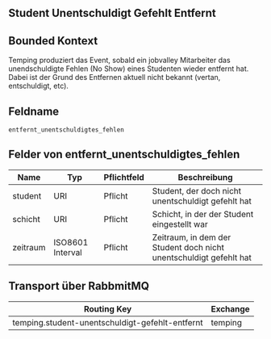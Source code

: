 ## Student Unentschuldigt Gefehlt Entfernt

## Bounded Kontext

Temping produziert das Event, sobald ein jobvalley Mitarbeiter das unendschuldigte Fehlen (No Show) eines Studenten wieder entfernt hat.
Dabei ist der Grund des Entfernen aktuell nicht bekannt (vertan, entschuldigt, etc).

## Feldname

`entfernt_unentschuldigtes_fehlen`

## Felder von entfernt_unentschuldigtes_fehlen

| Name     | Typ              | Pflichtfeld | Beschreibung                                                       |
| -------- | ---------------- | ----------- | ------------------------------------------------------------------ |
| student  | URI              | Pflicht     | Student, der doch nicht unentschuldigt gefehlt hat                 |
| schicht  | URI              | Pflicht     | Schicht, in der der Student eingestellt war                        |
| zeitraum | ISO8601 Interval | Pflicht     | Zeitraum, in dem der Student doch nicht unentschuldigt gefehlt hat |

## Transport über RabbmitMQ

| Routing Key                                     | Exchange |
| ----------------------------------------------- | -------- |
| temping.student-unentschuldigt-gefehlt-entfernt | temping  |
